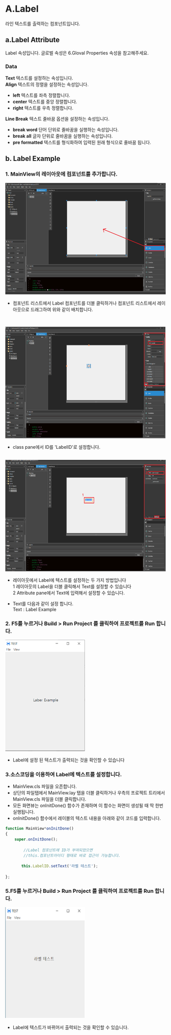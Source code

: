 #  A.Label 
라인 텍스트를 출력하는 컴포넌트입니다.

## a.Label Attribute
Label 속성입니다. 글로벌 속성은 6.Gloval Properties 속성을 참고해주세요.

### **Data**<br>

**Text**  텍스트를 설정하는 속성입니다.<br>
**Align**  텍스트의 정렬을 설정하는 속성입니다.<br>
* **left** 텍스트를 좌측 정렬합니다.<br>
* **center** 텍스트를 중앙 정렬합니다.<br>
* **right** 텍스트를 우측 정렬합니다.<br>

**Line Break** 텍스트 줄바꿈 옵션을 설정하는 속성입니다.<br>
* **break word** 단어 단위로 줄바꿈을 실행하는 속성입니다.<br>
* **break all** 글자 단위로 줄바꿈을 실행하는 속성입니다.<br>
* **pre formatted** 텍스트를 형식화하여 입력된 원래 형식으로 줄바꿈 됩니다.<br>

## b. Label Example

### 1. MainView의 레이아웃에 컴포넌트를 추가합니다.<br>

<img src="./img/Label1.png" height="350px" width="700px"><br>
 * 컴포넌트 리스트에서 Label 컴포넌트를 더블 클릭하거나 컴포넌트 리스트에서 레이아웃으로 드래그하여 위와 같이 배치합니다.<br>
<br>

<img src="./img/Label2.png" height="350px" width="700px"><br>

 * class pane에서 ID를 'LabelID'로 설정합니다.<br><br>
 
<img src="./img/Label3.png" height="350px" width="700px"><br>
 * 레이아웃에서 Label에 텍스트를 설정하는 두 가지 방법입니다<br>
1 레이아웃의 Label을 더블 클릭해서 Text를 설정할 수 있습니다<br>
2 Attribute pane에서 Text에 입력해서 설정할 수 있습니다.<br>

 * Text를 다음과 같이 설정 합니다.<br>
Text : Label Example<br>

### 2. F5를 누르거나 Build > Run Project 를 클릭하여 프로젝트를 Run 합니다.

<img src="./img/Label4.png" height="350px" width="250px"><br>

 * Label에 설정 된 텍스트가 출력되는 것을 확인할 수 있습니다

### 3.소스코딩을 이용하여 Label에 텍스트를 설정합니다.<br>

 * MainView.cls 파일을 오픈합니다.<br>
 * 상단의 파일탭에서 MainView.lay 탭을 더블 클릭하거나 우측의 프로젝트 트리에서 MainView.cls 파일을 더블 클릭합니다.<br>
 * 모든 화면뷰는 onInitDone() 함수가 존재하며 이 함수는 화면이 생성될 때 딱 한번 실행됩니다.<br>
 * onInitDone() 함수에서 레이블의 텍스트 내용을 아래와 같이 코드를 입력합니다.<br>
```javascript
function MainView*onInitDone()
{
	super.onInitDone();

        //Label 컴포넌트에 ID가 부여되었으면 
        //this.컴포넌트아이디 형태로 바로 접근이 가능합니다. 
	
	   this.LabelID.setText('라벨 테스트');    
	
};
```

### 5.F5를 누르거나 Build > Run Project 를 클릭하여 프로젝트를 Run 합니다.<br>


<img src="./img/LabelEX.png" height="350px" width="250px"><br>

 * Label에 텍스트가 바뀌어서 출력되는 것을 확인할 수 있습니다.<br>